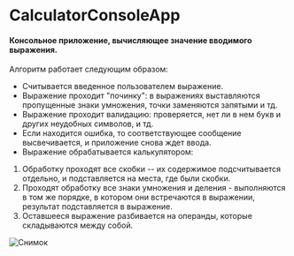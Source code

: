 # CalculatorConsoleApp
#### Консольное приложение, вычисляющее значение вводимого выражения.

Алгоритм работает следующим образом:
- Считывается введенное пользователем выражение.
- Выражение проходит "починку": в выражениях выставляются пропущенные знаки умножения, точки заменяются запятыми и тд.
- Выражение проходит валидацию: проверяется, нет ли в нем букв и других неудобных символов, и тд. 
- Если находится ошибка, то соответствующее сообщение высвечивается, и приложение снова ждет ввода. 
- Выражение обрабатывается калькулятором:
1. Обработку проходят все скобки -- их содержимое подсчитывается отдельно, и подставляется на места, где были скобки.
2. Проходят обработку все знаки умножения и деления - выполняются в том же порядке, в котором они встречаются в выражении, результат подставляется в выражение.
3. Оставшееся выражение разбивается на операнды, которые складываются между собой.


![Снимок](https://user-images.githubusercontent.com/65355775/103181141-ca459800-48ae-11eb-8f4e-e668cdb141e1.PNG)






